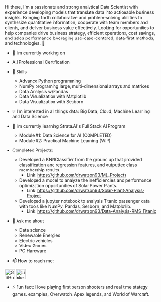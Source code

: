  Hi there, I'm <b Mario Martinez></b>  a passionate and strong analytical Data Scientist with experience developing models that translate data into actionable business insights. Bringing forth collaborative and problem-solving abilities to synthesize quantitative information, cooperate with team members and clients, and deliver business value effectively. Looking for opportunities to help companies drive business strategy, efficient operations, cost savings, and sales performance leveraging use-case-centered, data-first methods, and technologies. 👋

- 🔭 I’m currently working on 
 * A.I Professional Certification
 
- 🤹 Skills
  * Advance Python programming 
  * NumPy programing large, multi-dimensional arrays and matrices
  * Data Analysis w/Pandas
  * Data Visualization with Matplotlib 
  * Data Visualization with Seaborn
  
- 💡 I'm interested in all things data: Big Data, Cloud, Machine Learning and Data Science 
 
- 🌱 I’m currently learning Strata.AI's Full Stack AI Program 
  * Module #1: Data Science for AI (COMPLETED) 
  * Module #2: Practical Machine Learning (WIP)
  
- Completed Projects:
  * Developed a KNNClassifier from the ground up that provided classification and regression features, and outputted class membership results.
    * Link: https://github.com/drwatson93/ML_Projects
  * Developed a model to analyze the inefficiencies and performance optimization opportunities of Solar Power Plants.
    * Link: https://github.com/drwatson93/Solar-Plant-Analysis-Project
  * Developed a jupyter notebook to analysis Titanic passenger data with tools like NumPy, Pandas, Seaborn, and Matplotlib.
    * Link: https://github.com/drwatson93/Data-Analysis-RMS_Titanic

- 💬 Ask me about 
  * Data science
  * Renewable Energies 
  * Electric vehicles
  * Video Games
  * PC Hardware

- 📫 How to reach me: 

<a href="https://github.com/drwatson93"><img alt="GitHub" title="GitHub" height="32" width="32" src="https://raw.githubusercontent.com/peterthehan/peterthehan/master/assets/github.svg"></a>
<a href="https://www.linkedin.com/in/mario-martinez-6863a293"/><img alt="LinkedIn" title="LinkedIn" height="32" width="32" src="https://raw.githubusercontent.com/peterthehan/peterthehan/master/assets/linkedin.svg"></a>

- ⚡ Fun fact: I love playing first person shooters and real time stategy games. examples, Overwatch, Apex legends, and World of Warcraft.

<!--
**drwatson93/drwatson93** is a ✨ _special_ ✨ repository because its `README.md` (this file) appears on your GitHub profile.

-->
